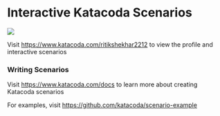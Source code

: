 # Interactive Katacoda Scenarios

[![](http://shields.katacoda.com/katacoda/ritikshekhar2212/count.svg)](https://www.katacoda.com/ritikshekhar2212 "Get your profile on Katacoda.com")

Visit https://www.katacoda.com/ritikshekhar2212 to view the profile and interactive scenarios

### Writing Scenarios
Visit https://www.katacoda.com/docs to learn more about creating Katacoda scenarios

For examples, visit https://github.com/katacoda/scenario-example
